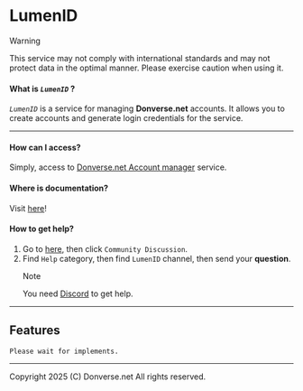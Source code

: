 # LumenID

> [!WARNING]
> This service may not comply with international standards and may not protect data in the optimal manner. Please exercise caution when using it.

#### What is _`LumenID`_ ?
_`LumenID`_ is a service for managing **Donverse.net** accounts. It allows you to create accounts and generate login credentials for the service.

---

#### How can I access?
Simply, access to [Donverse.net Account manager](https://accounts.donverse.net) service.

#### Where is documentation?
Visit [here](https://lab.donverse.net/LumenID/docs)!

#### How to get help?
1. Go to [here](https://github.com/donverse-dotnet/LumenID/issues/new/choose), then click `Community Discussion`.
2. Find `Help` category, then find `LumenID` channel, then send your **question**.
    > [!NOTE]
    > You need [Discord](https://discord.com) to get help.

---

## Features
`Please wait for implements.`

---

Copyright 2025 (C) Donverse.net All rights reserved.
